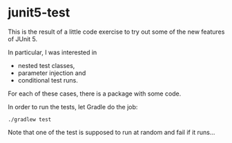 # junit5-test

This is the result of a little code exercise to try out some of the new
features of JUnit 5. 

In particular, I was interested in 

* nested test classes,
* parameter injection and 
* conditional test runs. 

For each of these cases, there is a package with some code.

In order to run the tests, let Gradle do the job:

```
./gradlew test
```

Note that one of the test is supposed to run at random and fail if it runs...
